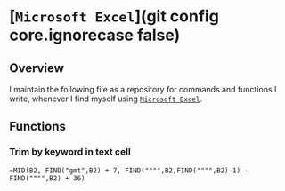 # [`Microsoft Excel`](git config core.ignorecase false)

## Overview
I maintain the following file as a repository for commands and functions I write, whenever I find myself using [`Microsoft Excel`](https://products.office.com/en-us/excel).

## Functions

### Trim by keyword in text cell
```excel
=MID(B2, FIND("gmt",B2) + 7, FIND("""",B2,FIND("""",B2)-1) - FIND("""",B2) + 36)
```

